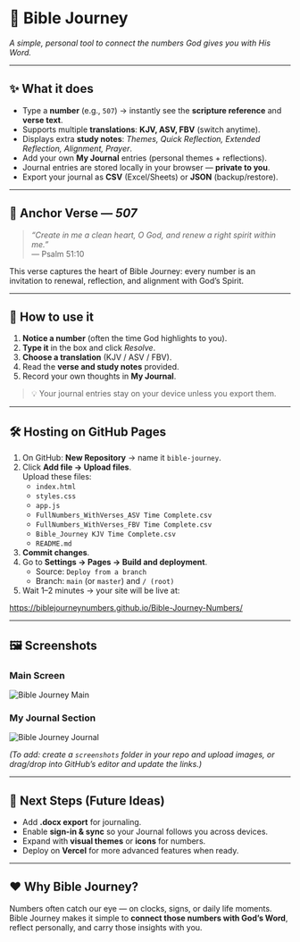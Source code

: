 # 📖 Bible Journey  

*A simple, personal tool to connect the numbers God gives you with His Word.*  

---

## ✨ What it does  
- Type a **number** (e.g., `507`) → instantly see the **scripture reference** and **verse text**.  
- Supports multiple **translations**: **KJV, ASV, FBV** (switch anytime).  
- Displays extra **study notes**: *Themes, Quick Reflection, Extended Reflection, Alignment, Prayer*.  
- Add your own **My Journal** entries (personal themes + reflections).  
- Journal entries are stored locally in your browser — **private to you**.  
- Export your journal as **CSV** (Excel/Sheets) or **JSON** (backup/restore).  

---

## 🌟 Anchor Verse — *507*  
> *“Create in me a clean heart, O God, and renew a right spirit within me.”*  
> — Psalm 51:10  

This verse captures the heart of Bible Journey: every number is an invitation to renewal, reflection, and alignment with God’s Spirit.  

---

## 🚀 How to use it  

1. **Notice a number** (often the time God highlights to you).  
2. **Type it** in the box and click *Resolve*.  
3. **Choose a translation** (KJV / ASV / FBV).  
4. Read the **verse and study notes** provided.  
5. Record your own thoughts in **My Journal**.  

> 💡 Your journal entries stay on your device unless you export them.  

---

## 🛠 Hosting on GitHub Pages  

1. On GitHub: **New Repository** → name it `bible-journey`.  
2. Click **Add file → Upload files**.  
   Upload these files:  
   - `index.html`  
   - `styles.css`  
   - `app.js`  
   - `FullNumbers_WithVerses_ASV Time Complete.csv`  
   - `FullNumbers_WithVerses_FBV Time Complete.csv`  
   - `Bible_Journey KJV Time Complete.csv`  
   - `README.md`  
3. **Commit changes**.  
4. Go to **Settings → Pages → Build and deployment**.  
   - Source: `Deploy from a branch`  
   - Branch: `main` (or `master`) and `/ (root)`  
5. Wait 1–2 minutes → your site will be live at:  

https://biblejourneynumbers.github.io/Bible-Journey-Numbers/

---

## 🖼 Screenshots  

### Main Screen  
![Bible Journey Main](screenshots/main.png)  

### My Journal Section  
![Bible Journey Journal](screenshots/journal.png)  

*(To add: create a `screenshots` folder in your repo and upload images, or drag/drop into GitHub’s editor and update the links.)*  

---

## 🔄 Next Steps (Future Ideas)  
- Add **.docx export** for journaling.  
- Enable **sign-in & sync** so your Journal follows you across devices.  
- Expand with **visual themes** or **icons** for numbers.  
- Deploy on **Vercel** for more advanced features when ready.  

---

## ❤️ Why Bible Journey?  
Numbers often catch our eye — on clocks, signs, or daily life moments. Bible Journey makes it simple to **connect those numbers with God’s Word**, reflect personally, and carry those insights with you.  
